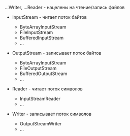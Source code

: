 ...Writer, ...Reader - нацелены на чтение/запись файлов

- InputStream - читает поток байтов
    - ByteArrayInputStream
    - FileInputStream
    - BufferedInputStream
    - ...
- OutputStream - записывает поток байтов
    - ByteArrayInputStream
    - FileOutputStream
    - BufferedOutputStream
    - ...

- Reader - читает поток символов
    - InputStreamReader
    - ...
- Writer - записывает поток символов
    - OutputStreamWriter
    - ...
